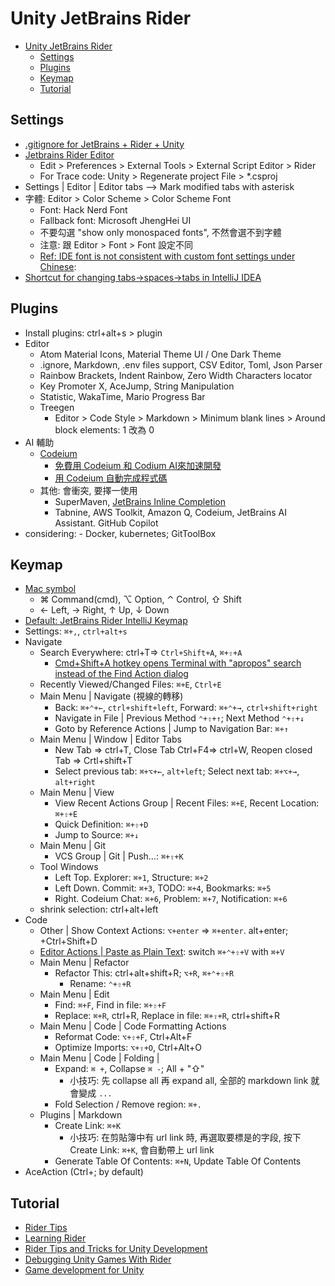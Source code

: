 # Unity JetBrains Rider

<!-- TOC -->
* [Unity JetBrains Rider](#unity-jetbrains-rider)
  * [Settings](#settings)
  * [Plugins](#plugins)
  * [Keymap](#keymap)
  * [Tutorial](#tutorial)
<!-- TOC -->

## Settings

- [.gitignore for JetBrains + Rider + Unity](https://www.toptal.com/developers/gitignore/api/jetbrains+all,rider,unity)
- [Jetbrains Rider Editor](https://docs.unity3d.com/Packages/com.unity.ide.rider@3.0/manual/using-the-jetbrains-rider-editor-package.html)
  - Edit > Preferences > External Tools > External Script Editor > Rider
  - For Trace code: Unity > Regenerate project File > *.csproj
- Settings | Editor | Editor tabs --> Mark modified tabs with asterisk
- 字體: Editor > Color Scheme > Color Scheme Font
  - Font: Hack Nerd Font
  - Fallback font: Microsoft JhengHei UI
  - 不要勾選 "show only monospaced fonts", 不然會選不到字體
  - 注意: 跟 Editor > Font > Font 設定不同
  - [Ref: IDE font is not consistent with custom font settings under Chinese](https://youtrack.jetbrains.com/issue/RIDER-89585/IDE-font-is-not-consistent-with-custom-font-settings-under-Chinese):
- [Shortcut for changing tabs->spaces->tabs in IntelliJ IDEA](https://stackoverflow.com/questions/41532061/shortcut-for-changing-tabs-spaces-tabs-in-intellij-idea)

## Plugins

- Install plugins: ctrl+alt+s > plugin
- Editor
  - Atom Material Icons, Material Theme UI / One Dark Theme
  - .ignore, Markdown, .env files support, CSV Editor, Toml, Json Parser
  - Rainbow Brackets, Indent Rainbow, Zero Width Characters locator
  - Key Promoter X, AceJump, String Manipulation
  - Statistic, WakaTime, Mario Progress Bar
  - Treegen
    - Editor > Code Style > Markdown > Minimum blank lines > Around block elements: 1 改為 0
- AI 輔助
  - [Codeium](https://blog.user.today/github-copilot-ai-alternatives/#title_i-8)
    - [免費用 Codeium 和 Codium AI來加速開發](https://medium.com/@sarala0725/%E5%85%8D%E8%B2%BB%E7%94%A8codeium%E5%92%8Ccodium-ai%E4%BE%86%E5%8A%A0%E9%80%9F%E9%96%8B%E7%99%BC-d43c060a557d)
    - [用 Codeium 自動完成程式碼](https://b6land.github.io/Codeium_Intro/)
  - 其他: 會衝突, 要擇一使用
    - SuperMaven, [JetBrains Inline Completion](https://www.jetbrains.com/help/idea/full-line-code-completion.html)
    - Tabnine, AWS Toolkit, Amazon Q, Codeium, JetBrains AI Assistant. GitHub Copilot
- considering: - Docker, kubernetes; GitToolBox

## Keymap

- [Mac symbol](https://gist.github.com/jlyonsmith/6992156f18c423fd1c5af068aa311fb5)
  - ⌘ Command(cmd), ⌥ Option, ⌃ Control, ⇧ Shift
  - ← Left, → Right, ↑ Up, ↓ Down
- [Default: JetBrains Rider IntelliJ Keymap](https://resources.jetbrains.com/storage/products/rider/docs/Rider_default_win_shortcuts.pdf)
- Settings: `⌘+,`, `ctrl+alt+s`
- Navigate
  - Search Everywhere: ctrl+T=> `Ctrl+Shift+A`, `⌘+⇧+A`
    - [Cmd+Shift+A hotkey opens Terminal with "apropos" search instead of the Find Action dialog](https://intellij-support.jetbrains.com/hc/en-us/articles/360005137400-Cmd-Shift-A-hotkey-opens-Terminal-with-apropos-search-instead-of-the-Find-Action-dialog)
  - Recently Viewed/Changed Files: `⌘+E`, `Ctrl+E`
  - Main Menu | Navigate (視線的轉移)
    - Back: `⌘+⌃+←`, `ctrl+shift+left`, Forward: `⌘+⌃+→`, `ctrl+shift+right`
    - Navigate in File | Previous Method `⌃+⇧+↑`; Next Method `⌃+⇧+↓`
    - Goto by Reference Actions | Jump to Navigation Bar: `⌘+↑`
  - Main Menu | Window | Editor Tabs
    - New Tab => ctrl+T, Close Tab Ctrl+F4=> ctrl+W, Reopen closed Tab => Crtl+shift+T
    - Select previous tab: `⌘+⌥+←`, `alt+left`; Select next tab: `⌘+⌥+→`, `alt+right`
  - Main Menu | View
    - View Recent Actions Group | Recent Files: `⌘+E`, Recent Location: `⌘+⇧+E`
    - Quick Definition: `⌘+⇧+D`
    - Jump to Source: `⌘+↓`
  - Main Menu | Git
    - VCS Group | Git | Push...: `⌘+⇧+K`
  - Tool Windows
    - Left Top. Explorer: `⌘+1`, Structure: `⌘+2`
    - Left Down. Commit: `⌘+3`, TODO: `⌘+4`, Bookmarks: `⌘+5`
    - Right. Codeium Chat: `⌘+6`, Problem: `⌘+7`, Notification: `⌘+6`
  - shrink selection: ctrl+alt+left
- Code
  - Other | Show Context Actions: `⌥+enter` => `⌘+enter`. alt+enter; +Ctrl+Shift+D
  - [Editor Actions | Paste as Plain Text](https://stackoverflow.com/questions/76500225/rider-copying-and-pasting-text-from-word-pastes-as-image-link/79150716#79150716):
    switch `⌘+⌃+⇧+V` with `⌘+V`
  - Main Menu | Refactor
    - Refactor This: ctrl+alt+shift+R; `⌥+R`, `⌘+⌃+⇧+R`
      - Rename: `⌃+⇧+R`
  - Main Menu | Edit
    - Find: `⌘+F`, Find in file: `⌘+⇧+F`
    - Replace: `⌘+R`, ctrl+R, Replace in file: `⌘+⇧+R`, ctrl+shift+R
  - Main Menu | Code | Code Formatting Actions
    - Reformat Code: `⌥+⇧+F`, Ctrl+Alt+F
    - Optimize Imports: `⌥+⇧+O`, Ctrl+Alt+O
  - Main Menu | Code | Folding |
    - Expand: `⌘ +`, Collapse `⌘ -`; All + "⇧"
      - 小技巧: 先 collapse all 再 expand all, 全部的 markdown link 就會變成 `...`
    - Fold Selection / Remove region: `⌘+.`
  - Plugins | Markdown
    - Create Link: `⌘+K`
      - 小技巧: 在剪貼簿中有 url link 時, 再選取要標是的字段, 按下 Create Link: `⌘+K`, 會自動帶上 url link
    - Generate Table Of Contents: `⌘+N`, Update Table Of Contents
- AceAction (Ctrl+; by default)

## Tutorial

- [Rider Tips](https://www.youtube.com/watch?v=2nWJSgmd-gE)
- [Learning Rider](https://www.jetbrains.com/rider/documentation/)
- [Rider Tips and Tricks for Unity Development](https://www.jetbrains.com/guide/gamedev/links/rider-tips-and-tricks-for-unity-development/)
- [Debugging Unity Games With Rider](https://www.jetbrains.com/guide/gamedev/links/debugging-unity-games-with-rider/)
- [Game development for Unity](https://www.jetbrains.com/help/rider/Unity.html)
